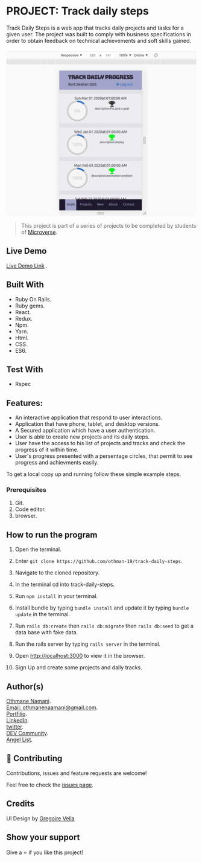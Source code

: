 # PROJECT: Track daily steps
Track Daily Steps is a web app that tracks daily projects and tasks for a given user. The project was built to comply with business specifications in order to obtain feedback on technical achievements and soft skills gained.

![screenshot](./Screenshot.png)

> This project is part of a series of projects to be completed by students of [Microverse](https://www.microverse.org/ 'The Global School for Remote Software Developers!').

## Live Demo

[Live Demo Link](https://track-daily-steps.herokuapp.com/) .

## Built With
- Ruby On Rails.
- Ruby gems.
- React.
- Redux.
- Npm.
- Yarn.
- Html.
- CSS.
- ES6.

## Test With
- Rspec

## Features:
- An interactive application that respond to user interactions.
- Application that have phone, tablet, and desktop versions.
- A Secured application which have a user authentication.
- User is able to create new projects and its daily steps.
- User have the access to his list of projects and tracks and check the progress of it within time.
- User's progress presented with a persentage circles, that permit to see progress and achievments easily.

To get a local copy up and running follow these simple example steps.

### Prerequisites

1. Git.
2. Code editor.
3. browser.

## How to run the program

1. Open the terminal.

2. Enter `git clone https://github.com/othman-19/track-daily-steps`.

3. Navigate to the cloned repository.

4. In the terminal cd into track-daily-steps.

5. Run `npm install` in your terminal.

6. Install bundle by typing `bundle install` and update it by typing `bundle update` in the terminal.

7. Run `rails db:create` then `rails db:migrate` then `rails db:seed` to get a data base with fake data.

8. Run the rails server by typing `rails server` in the terminal.

9. Open [http://localhost:3000](http://localhost:3000) to view it in the browser.
10. Sign Up and create some projects and daily tracks.

## Author(s)
[Othmane Namani](https://github.com/othman-19/).  
[Email: othmanenaamani@gmail.com](mailto:othmanenaamani@gmail.com).  
[Portfilio](https://othman-19.github.io/my_portfolio/).  
[LinkedIn](https://www.linkedin.com/in/othman-namani/).  
[twitter](https://twitter.com/ONaamani).  
[DEV Community](https://dev.to/othman).  
[Angel List](https://angel.co/othmane-namani).  

## 🤝 Contributing

Contributions, issues and feature requests are welcome!

Feel free to check the [issues page](issues/).

## Credits
  UI Design by [Gregoire Vella](https://www.behance.net/gregoirevella)
## Show your support

Give a ⭐️ if you like this project!
